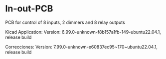 # In-out-PCB
PCB for control of 8 inputs, 2 dimmers and 8 relay outputs 

Kicad Application:
Version: 6.99.0-unknown-f8b157a1fb-149-ubuntu22.04.1, release build

Correcciones:
Version: 7.99.0-unknown-e60837ec95~170~ubuntu22.04.1, release build




